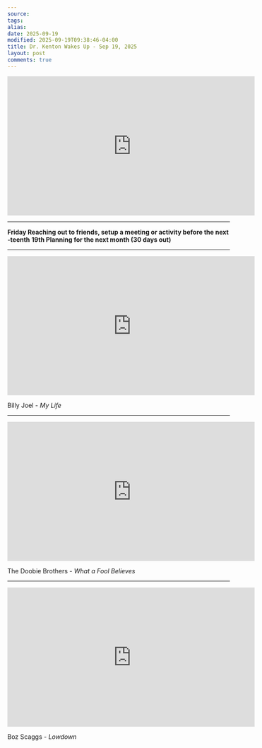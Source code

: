 ```yaml
---
source:
tags:
alias:
date: 2025-09-19
modified: 2025-09-19T09:38:46-04:00
title: Dr. Kenton Wakes Up - Sep 19, 2025
layout: post
comments: true
---
```


  

<iframe width="560" height="315" src="https://www.youtube.com/embed/JpOlb0Z14sw" title="YouTube video player" frameborder="0" allow="accelerometer; autoplay; clipboard-write; encrypted-media; gyroscope; picture-in-picture; web-share" allowfullscreen></iframe>

<!-- <img src="{{site.baseurl}}/images/[REPLACE]" width="560"> -->

---

**Friday Reaching out to friends, setup a meeting or activity before the next -teenth**
**19th Planning for the next month (30 days out)**

---

<iframe width="560" height="315" src="https://www.youtube.com/embed/HVX80UpMPDI?si=KhpjDMJbYvGG6RY7" title="YouTube video player" frameborder="0" allow="accelerometer; autoplay; clipboard-write; encrypted-media; gyroscope; picture-in-picture; web-share" referrerpolicy="strict-origin-when-cross-origin" allowfullscreen></iframe>

Billy Joel - *My Life*

---


<iframe width="560" height="315" src="https://www.youtube.com/embed/ZK4_G4ZhvbA?si=mQkIOgMZkIZFSr0O" title="YouTube video player" frameborder="0" allow="accelerometer; autoplay; clipboard-write; encrypted-media; gyroscope; picture-in-picture; web-share" referrerpolicy="strict-origin-when-cross-origin" allowfullscreen></iframe>

The Doobie Brothers - *What a Fool Believes*


---

<iframe width="560" height="315" src="https://www.youtube.com/embed/I-hKBmTAADo?si=PYWrrXuVTmoTYyxm" title="YouTube video player" frameborder="0" allow="accelerometer; autoplay; clipboard-write; encrypted-media; gyroscope; picture-in-picture; web-share" referrerpolicy="strict-origin-when-cross-origin" allowfullscreen></iframe>

Boz Scaggs - *Lowdown*